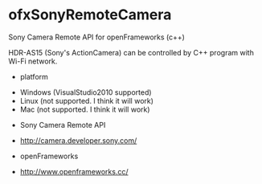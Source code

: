 ofxSonyRemoteCamera
===================

Sony Camera Remote API for openFrameworks (c++)

HDR-AS15 (Sony's ActionCamera) can be controlled by C++ program with Wi-Fi network.

* platform
- Windows (VisualStudio2010 supported) 
- Linux (not supported. I think it will work) 
- Mac (not supported. I think it will work) 

* Sony Camera Remote API
- http://camera.developer.sony.com/

* openFrameworks
- http://www.openframeworks.cc/
